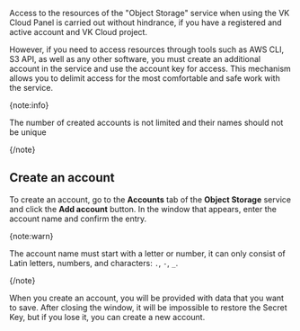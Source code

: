 Access to the resources of the "Object Storage" service when using the VK Cloud Panel is carried out without hindrance, if you have a registered and active account and VK Cloud project.

However, if you need to access resources through tools such as AWS CLI, S3 API, as well as any other software, you must create an additional account in the service and use the account key for access. This mechanism allows you to delimit access for the most comfortable and safe work with the service.

{note:info}

The number of created accounts is not limited and their names should not be unique

{/note}

## Create an account

To create an account, go to the **Accounts** tab of the **Object Storage** service and click the **Add account** button. In the window that appears, enter the account name and confirm the entry.

{note:warn}

The account name must start with a letter or number, it can only consist of Latin letters, numbers, and characters: `.`, `-`, `_`.

{/note}

When you create an account, you will be provided with data that you want to save. After closing the window, it will be impossible to restore the Secret Key, but if you lose it, you can create a new account.

